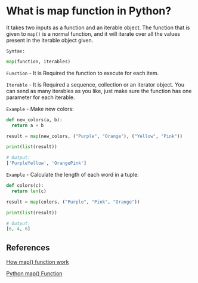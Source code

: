 # What is map function in Python?

It takes two inputs as a function and an iterable object. The function that is given to `map()` is a normal function, and it will iterate over all the values present in the iterable object given.

`Syntax:`

```python
map(function, iterables)
```

`Function` - It is Required the function to execute for each item.

`Iterable` - It is Required a sequence, collection or an iterator object. You can send as many iterables as you like, just make sure the function has one parameter for each iterable.

`Example` - Make new colors:

```python
def new_colors(a, b):
  return a + b

result = map(new_colors, ("Purple", "Orange"), ("Yellow", "Pink"))

print(list(result))

# Output:
['PurpleYellow', 'OrangePink']
```

`Example` - Calculate the length of each word in a tuple:

```python
def colors(c):
  return len(c)

result = map(colors, ("Purple", "Pink", "Orange"))

print(list(result))

# Output:
[6, 4, 6]
```

## References

[How map() function work](https://www.guru99.com/python-map-function.html#3)

[Python map() Function](https://www.w3schools.com/python/ref_func_map.asp)
